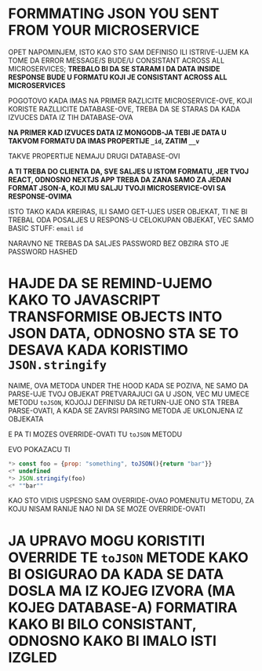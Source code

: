 # FORMMATING JSON YOU SENT FROM YOUR MICROSERVICE

OPET NAPOMINJEM, ISTO KAO STO SAM DEFINISO ILI ISTRIVE-UJEM KA TOME DA ERROR MESSAGE/S BUDE/U CONSISTANT ACROSS ALL MICROSERVICES; **TREBALO BI DA SE STARAM I DA DATA INSIDE RESPONSE BUDE U FORMATU KOJI JE CONSISTANT ACROSS ALL MICROSERVICES**

POGOTOVO KADA IMAS NA PRIMER RAZLICITE MICROSERVICE-OVE, KOJI KORISTE RAZLLICITE DATABASE-OVE, TREBA DA SE STARAS DA KADA IZVUCES DATA IZ TIH DATABASE-OVA

**NA PRIMER KAD IZVUCES DATA IZ MONGODB-JA TEBI JE DATA U TAKVOM FORMATU DA IMAS PROPERTIJE `_id`, ZATIM `__v`**

TAKVE PROPERTIJE NEMAJU DRUGI DATABASE-OVI

**A TI TREBA DO CLIENTA DA, SVE SALJES U ISTOM FORMATU, JER TVOJ REACT, ODNOSNO NEXTJS APP TREBA DA ZANA SAMO ZA JEDAN FORMAT JSON-A, KOJI MU SALJU TVOJI MICROSERVICE-OVI SA RESPONSE-OVIMA**

ISTO TAKO KADA KREIRAS, ILI SAMO GET-UJES USER OBJEKAT, TI NE BI TREBAL ODA POSALJES U RESPONS-U CELOKUPAN OBJEKAT, VEC SAMO BASIC STUFF: `email` `id`

NARAVNO NE TREBAS DA SALJES PASSWORD BEZ OBZIRA STO JE PASSWORD HASHED

# HAJDE DA SE REMIND-UJEMO KAKO TO JAVASCRIPT TRANSFORMISE OBJECTS INTO JSON DATA, ODNOSNO STA SE TO DESAVA KADA KORISTIMO `JSON.stringify`

NAIME, OVA METODA UNDER THE HOOD KADA SE POZIVA, NE SAMO DA PARSE-UJE TVOJ OBJEKAT PRETVARAJUCI GA U JSON, VEC MU UMECE METODU `toJSON`, KOJOJJ DEFINISU DA RETURN-UJE ONO STA TREBA PARSE-OVATI, A KADA SE ZAVRSI PARSING METODA JE UKLONJENA IZ OBJEKATA

E PA TI MOZES OVERRIDE-OVATI TU `toJSON` METODU

EVO POKAZACU TI

```js
*> const foo = {prop: "something", toJSON(){return "bar"}}
<* undefined
*> JSON.stringify(foo)
<* ""bar""
```

KAO STO VIDIS USPESNO SAM OVERRIDE-OVAO POMENUTU METODU, ZA KOJU NISAM RANIJE NAO NI DA SE MOZE OVERRIDE-OVATI

# JA UPRAVO MOGU KORISTITI OVERRIDE TE `toJSON` METODE KAKO BI OSIGURAO DA KADA SE DATA DOSLA MA IZ KOJEG IZVORA (MA KOJEG DATABASE-A) FORMATIRA KAKO BI BILO CONSISTANT, ODNOSNO KAKO BI IMALO ISTI IZGLED











